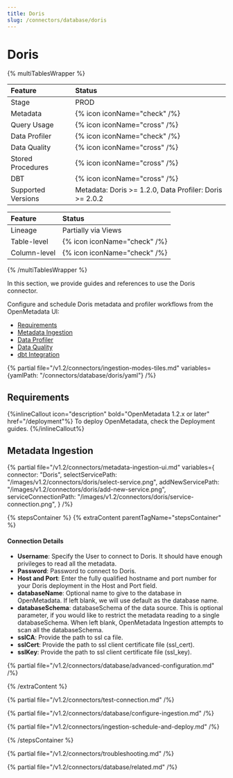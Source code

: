 ```yaml
---
title: Doris
slug: /connectors/database/doris
---
```


# Doris

{% multiTablesWrapper %}

| Feature            | Status                                                  |
| :----------------- |:--------------------------------------------------------|
| Stage              | PROD                                                    |
| Metadata           | {% icon iconName="check" /%}                            |
| Query Usage        | {% icon iconName="cross" /%}                            |
| Data Profiler      | {% icon iconName="check" /%}                            |
| Data Quality       | {% icon iconName="cross" /%}                            |
| Stored Procedures            | {% icon iconName="cross" /%}                            |
| DBT                | {% icon iconName="cross" /%}                            |
| Supported Versions | Metadata: Doris >= 1.2.0, Data Profiler: Doris >= 2.0.2 |

| Feature      | Status                       |
| :----------- |:-----------------------------|
| Lineage      | Partially via Views          |
| Table-level  | {% icon iconName="check" /%} |
| Column-level | {% icon iconName="check" /%} |

{% /multiTablesWrapper %}

In this section, we provide guides and references to use the Doris connector.

Configure and schedule Doris metadata and profiler workflows from the OpenMetadata UI:

- [Requirements](#requirements)
- [Metadata Ingestion](#metadata-ingestion)
- [Data Profiler](/connectors/ingestion/workflows/profiler)
- [Data Quality](/connectors/ingestion/workflows/data-quality)
- [dbt Integration](/connectors/ingestion/workflows/dbt)

{% partial file="/v1.2/connectors/ingestion-modes-tiles.md" variables={yamlPath: "/connectors/database/doris/yaml"} /%}

## Requirements

{%inlineCallout icon="description" bold="OpenMetadata 1.2.x or later" href="/deployment"%}
To deploy OpenMetadata, check the Deployment guides.
{%/inlineCallout%}

## Metadata Ingestion

{% partial
file="/v1.2/connectors/metadata-ingestion-ui.md"
variables={
connector: "Doris",
selectServicePath: "/images/v1.2/connectors/doris/select-service.png",
addNewServicePath: "/images/v1.2/connectors/doris/add-new-service.png",
serviceConnectionPath: "/images/v1.2/connectors/doris/service-connection.png",
}
/%}

{% stepsContainer %}
{% extraContent parentTagName="stepsContainer" %}

#### Connection Details

- **Username**: Specify the User to connect to Doris. It should have enough privileges to read all the metadata.
- **Password**: Password to connect to Doris.
- **Host and Port**: Enter the fully qualified hostname and port number for your Doris deployment in the Host and Port field.
- **databaseName**: Optional name to give to the database in OpenMetadata. If left blank, we will use default as the database name.
- **databaseSchema**: databaseSchema of the data source. This is optional parameter, if you would like to restrict the metadata reading to a single databaseSchema. When left blank, OpenMetadata Ingestion attempts to scan all the databaseSchema.
- **sslCA**: Provide the path to ssl ca file.
- **sslCert**: Provide the path to ssl client certificate file (ssl_cert).
- **sslKey**: Provide the path to ssl client certificate file (ssl_key).

{% partial file="/v1.2/connectors/database/advanced-configuration.md" /%}

{% /extraContent %}

{% partial file="/v1.2/connectors/test-connection.md" /%}

{% partial file="/v1.2/connectors/database/configure-ingestion.md" /%}

{% partial file="/v1.2/connectors/ingestion-schedule-and-deploy.md" /%}

{% /stepsContainer %}

{% partial file="/v1.2/connectors/troubleshooting.md" /%}

{% partial file="/v1.2/connectors/database/related.md" /%}
